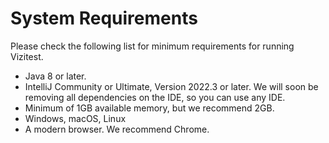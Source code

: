 # System Requirements
Please check the following list for minimum requirements for running Vizitest.

- Java 8 or later. 
- IntelliJ Community or Ultimate, Version 2022.3 or later. We will soon be removing all dependencies on the IDE, so you can use any IDE.
- Minimum of 1GB available memory, but we recommend 2GB.
- Windows, macOS, Linux
- A modern browser. We recommend Chrome.

